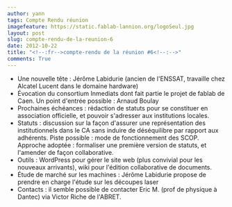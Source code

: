 ```yaml
---
author: yann
tags: Compte Rendu réunion
imagefeature: https://static.fablab-lannion.org/logoSeul.jpg
layout: post
slug: compte-rendu-de-la-reunion-6
date: 2012-10-22
title: "<!--:fr-->compte-rendu de la réunion #6<!--:-->"
comments: True
---
```

  * Une nouvelle tête : Jérôme Labidurie (ancien de l'ENSSAT, travaille chez Alcatel Lucent dans le domaine hardware)
  * Évocation du consortium Inmediats dont fait partie le projet de fablab de Caen. Un point d'entrée possible : Arnaud Boulay
  * Prochaines échéances : rédaction de statuts pour se constituer en association officielle, et pouvoir s'adresser aux institutions locales.
  * Statuts : discussion sur la façon d'assurer une représentation des institutionnels dans le CA sans induire de déséquilibre par rapport aux adhérents. Piste possible : mode de fonctionnement des SCOP. Approche adoptée : formaliser une première version de statuts, et l'amender de façon collaborative.
  * Outils : WordPress pour gérer le site web (plus convivial pour les nouveaux arrivants), wiki pour l'édition collaborative de documents.
  * Étude de marché sur les machines : Jérôme Labidurie propose de prendre en charge l'étude sur les découpes laser
  * Contacts : il semble possible de contacter Eric M. (prof de physique à Dantec) via Victor Riche de l'ABRET.


